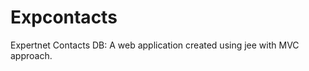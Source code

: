 Expcontacts
===========

Expertnet Contacts DB: A web application created using jee with MVC approach.
